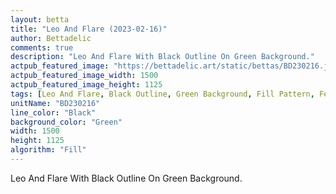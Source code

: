 ```yaml
---
layout: betta
title: "Leo And Flare (2023-02-16)"
author: Bettadelic
comments: true
description: "Leo And Flare With Black Outline On Green Background."
actpub_featured_image: "https://bettadelic.art/static/bettas/BD230216.jpg"
actpub_featured_image_width: 1500
actpub_featured_image_height: 1125
tags: [Leo And Flare, Black Outline, Green Background, Fill Pattern, February 2023]
unitName: "BD230216"
line_color: "Black"
background_color: "Green"
width: 1500
height: 1125
algorithm: "Fill"
---
```


Leo And Flare With Black Outline On Green Background.
